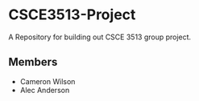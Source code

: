 # CSCE3513-Project
A Repository for building out CSCE 3513 group project.

## Members
- Cameron Wilson
- Alec Anderson
